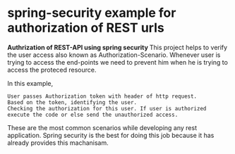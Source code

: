 # spring-security example for authorization of REST urls
<b> Authrization of REST-API using spring security </b>
This project helps to verify the user access also known as Authorization-Scenario. Whenever user is trying to access the end-points 
we need to prevent him when he is trying to access the proteced resource.

In this example, 

    User passes Authorization token with header of http request.
    Based on the token, identifying the user.
    Checking the authorization for this user. If user is authorized execute the code or else send the unauthorized access.

These are the most common scenarios while developing any rest application. Spring security is the best for doing this job because 
it has already provides this machanisam.





